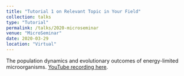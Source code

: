 ```yaml
---
title: "Tutorial 1 on Relevant Topic in Your Field"
collection: talks
type: "Tutorial"
permalink: /talks/2020-microseminar
venue: "MicroSeminar"
date: 2020-03-29
location: "Virtual"
---
```


The population dynamics and evolutionary outcomes of energy-limited microorganisms. [YouTube recording here](https://www.youtube.com/watch?v=JFu9gNVPkhI&ab_channel=MicroSeminar).
